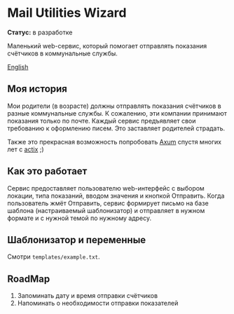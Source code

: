 # Mail Utilities Wizard

**Статус:** в разработке

Маленький web-сервис, который помогает отправлять показания счётчиков в коммунальные службы.

[English](README.md)

## Моя история

Мои родители (в возрасте) должны отправлять показания счётчиков в разные коммунальные службы. 
К сожалению, эти компании принимают показания только по почте. Каждый сервис предъявляет свои требованию к оформлению писем. 
Это заставляет родителей страдать.

Также это прекрасная возможность попробовать [Axum](https://github.com/tokio-rs/axum) спустя многих лет с [actix](https://github.com/actix/actix-web) ;)

## Как это работает

Сервис предоставляет пользователю web-интерфейс с выбором локации, типа показаний, вводом значения и кнопкой Отправить.
Когда пользователь жмёт Отправить, сервис формирует письмо на базе шаблона (настраиваемый шаблонизатор) и 
отправляет в нужном формате и с нужной темой по нужному адресу.

## Шаблонизатор и переменные

Смотри `templates/example.txt`.

## RoadMap

1. Запоминать дату и время отправки счётчиков
2. Напоминать о необходимости отправки показателей